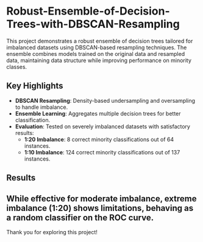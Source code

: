 # Robust-Ensemble-of-Decision-Trees-with-DBSCAN-Resampling

This project demonstrates a robust ensemble of decision trees tailored for imbalanced datasets using DBSCAN-based resampling techniques. The ensemble combines models trained on the original data and resampled data, maintaining data structure while improving performance on minority classes.

## Key Highlights
- **DBSCAN Resampling**: Density-based undersampling and oversampling to handle imbalance.
- **Ensemble Learning**: Aggregates multiple decision trees for better classification.
- **Evaluation**: Tested on severely imbalanced datasets with satisfactory results:
  - **1:20 Imbalance**: 8 correct minority classifications out of 64 instances.
  - **1:10 Imbalance**: 124 correct minority classifications out of 137 instances.
## Results
While effective for moderate imbalance, extreme imbalance (1:20) shows limitations, behaving as a random classifier on the ROC curve.
---
Thank you for exploring this project!
